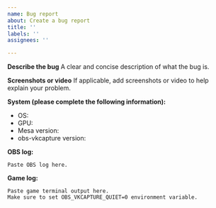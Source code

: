```yaml
---
name: Bug report
about: Create a bug report
title: ''
labels: ''
assignees: ''

---
```


**Describe the bug**
A clear and concise description of what the bug is.

**Screenshots or video**
If applicable, add screenshots or video to help explain your problem.

**System (please complete the following information):**
 - OS:
 - GPU:
 - Mesa version:
 - obs-vkcapture version:

**OBS log:**
```
Paste OBS log here.
```

**Game log:**
```
Paste game terminal output here.
Make sure to set OBS_VKCAPTURE_QUIET=0 environment variable.
```
